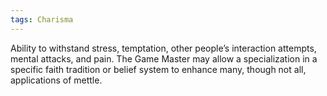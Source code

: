 ```yaml
---
tags: Charisma
---
```

Ability to withstand stress, temptation, other people’s interaction attempts, mental attacks, and pain. The Game Master may allow a specialization in a specific faith tradition or belief system to enhance many, though not all, applications of mettle.
